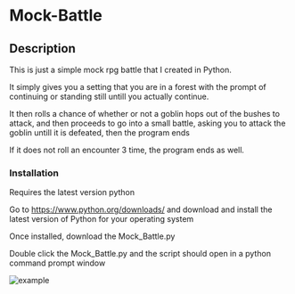 # Mock-Battle
## Description


This is just a simple mock rpg battle that I created in Python.

It simply gives you a setting that you are in a forest with the prompt of continuing or standing still untill you actually continue.

It  then rolls a chance of whether or not a goblin hops out of the bushes to attack, and then proceeds to go into a small battle, asking you to attack the goblin untill it is defeated, then the program ends

If it does not roll an encounter 3 time, the program ends as well.

### Installation

Requires the latest version python

Go to https://www.python.org/downloads/ and download and install the latest version of Python for your operating system

Once installed, download the Mock_Battle.py

Double click the Mock_Battle.py and the script should open in a python command prompt window


![example](https://user-images.githubusercontent.com/102835342/184246162-57d230e5-974d-469f-b5da-e3d85e9c7212.png)
